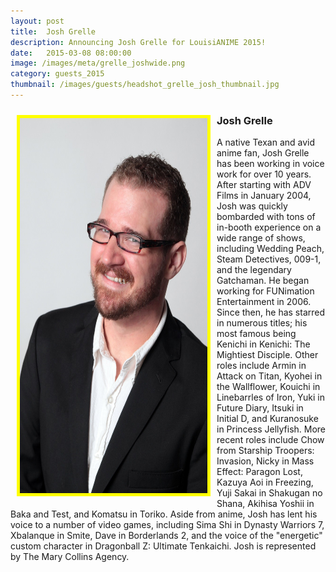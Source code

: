 ```yaml
---
layout: post
title:  Josh Grelle
description: Announcing Josh Grelle for LouisiANIME 2015!
date:   2015-03-08 08:00:00
image: /images/meta/grelle_joshwide.png
category: guests_2015
thumbnail: /images/guests/headshot_grelle_josh_thumbnail.jpg
---
```



<a name="JoshGrelle"></a>
<a href="/images/guests/grelle_josh.jpg" data-lightbox="guests"><img class="img-responsive" src="/images/guests/grelle_josh.jpg" alt="Josh Grelle" width="300" height="600" style="border:5px solid yellow; float:left; margin:10px;"></a>


<h3>Josh Grelle</h3>

A native Texan and avid anime fan, Josh Grelle has been working in voice work for over 10 years. After starting with ADV Films in January 2004, Josh was quickly bombarded with tons of in-booth experience on a wide range of shows, including Wedding Peach, Steam Detectives, 009-1, and the legendary Gatchaman. He began working for FUNimation Entertainment in 2006. Since then, he has starred in numerous titles; his most famous being Kenichi in Kenichi: The Mightiest Disciple. Other roles include Armin in Attack on Titan, Kyohei in the Wallflower, Kouichi in Linebarrles of Iron, Yuki in Future Diary, Itsuki in Initial D, and Kuranosuke in Princess Jellyfish. More recent roles include Chow from Starship Troopers: Invasion, Nicky in Mass Effect: Paragon Lost, Kazuya Aoi in Freezing, Yuji Sakai in Shakugan no Shana, Akihisa Yoshii in Baka and Test, and Komatsu in Toriko. Aside from anime, Josh has lent his voice to a number of video games, including Sima Shi in Dynasty Warriors 7, Xbalanque in Smite, Dave in Borderlands 2, and the voice of the "energetic" custom character in Dragonball Z: Ultimate Tenkaichi.  Josh is represented by The Mary Collins Agency.
